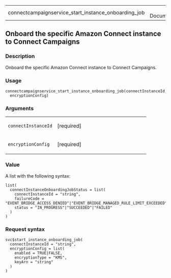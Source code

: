 <table style="width: 100%;">
<tbody>
<tr class="odd">
<td>connectcampaignservice_start_instance_onboarding_job</td>
<td style="text-align: right;">R Documentation</td>
</tr>
</tbody>
</table>

## Onboard the specific Amazon Connect instance to Connect Campaigns

### Description

Onboard the specific Amazon Connect instance to Connect Campaigns.

### Usage

    connectcampaignservice_start_instance_onboarding_job(connectInstanceId,
      encryptionConfig)

### Arguments

<table>
<colgroup>
<col style="width: 35%" />
<col style="width: 65%" />
</colgroup>
<tbody>
<tr class="odd">
<td><code
id="connectcampaignservice_start_instance_onboarding_job_:_connectInstanceId">connectInstanceId</code></td>
<td><p>[required]</p></td>
</tr>
<tr class="even">
<td><code
id="connectcampaignservice_start_instance_onboarding_job_:_encryptionConfig">encryptionConfig</code></td>
<td><p>[required]</p></td>
</tr>
</tbody>
</table>

### Value

A list with the following syntax:

    list(
      connectInstanceOnboardingJobStatus = list(
        connectInstanceId = "string",
        failureCode = "EVENT_BRIDGE_ACCESS_DENIED"|"EVENT_BRIDGE_MANAGED_RULE_LIMIT_EXCEEDED"|"IAM_ACCESS_DENIED"|"KMS_ACCESS_DENIED"|"KMS_KEY_NOT_FOUND"|"INTERNAL_FAILURE",
        status = "IN_PROGRESS"|"SUCCEEDED"|"FAILED"
      )
    )

### Request syntax

    svc$start_instance_onboarding_job(
      connectInstanceId = "string",
      encryptionConfig = list(
        enabled = TRUE|FALSE,
        encryptionType = "KMS",
        keyArn = "string"
      )
    )
